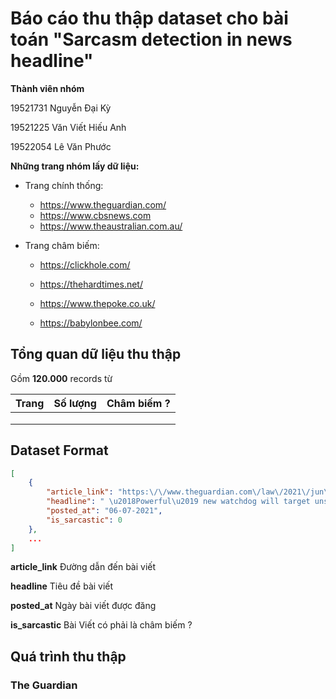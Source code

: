 # Báo cáo thu thập dataset cho bài toán "Sarcasm detection in news headline"

**Thành viên nhóm**

19521731 Nguyễn Đại Kỳ

19521225 Văn Viết Hiếu Anh

19522054 Lê Văn Phước 



**Những trang nhóm lấy dữ liệu:**

- Trang chính thống: 
  - https://www.theguardian.com/ 
  - https://www.cbsnews.com 
  - https://www.theaustralian.com.au/ 

- Trang châm biếm: 
  - https://clickhole.com/ 
  - https://thehardtimes.net/ 

  - https://www.thepoke.co.uk/ 
  - https://babylonbee.com/

## Tổng quan dữ liệu thu thập

Gồm **120.000** records từ

| Trang | Số lượng | Châm biếm ? |
| ----- | -------- | ----------- |
|       |          |             |
|       |          |             |
|       |          |             |



## Dataset Format

```json
[
    {
        "article_link": "https:\/\/www.theguardian.com\/law\/2021\/jun\/08\/powerful-new-watchdog-will-target-unscrupulous-employers-says-no-10",
        "headline": " \u2018Powerful\u2019 new watchdog will target unscrupulous employers, says No 10",
        "posted_at": "06-07-2021",
        "is_sarcastic": 0
    },
    ...
]
```

**article_link** Đường dẫn đến bài viết

**headline** Tiêu đề bài viết

**posted_at** Ngày bài viết được đăng

**is_sarcastic** Bài Viết có phải là châm biếm ?



## Quá trình thu thập

### The Guardian

